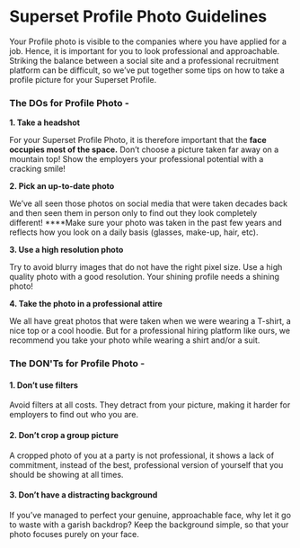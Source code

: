# Superset Profile Photo Guidelines

Your Profile photo is visible to the companies where you have applied for a job. Hence, it is important for you to look professional and approachable. Striking the balance between a social site and a professional recruitment platform can be difficult, so we’ve put together some tips on how to take a profile picture for your Superset Profile.

### The DOs for Profile Photo -

**1. Take a headshot** 

For your Superset Profile Photo, it is therefore important that the **face occupies most of the space.** Don’t choose a picture taken far away on a mountain top! Show the employers your professional potential with a cracking smile!

**2. Pick an up-to-date photo**

We’ve all seen those photos on social media that were taken decades back and then seen them in person only to find out they look completely different! ****Make sure your photo was taken in the past few years and reflects how you look on a daily basis \(glasses, make-up, hair, etc\).

**3. Use a high resolution photo**

Try to avoid blurry images that do not have the right pixel size. Use a high quality photo with a good resolution. Your shining profile needs a shining photo!

**4. Take the photo in a professional attire**

We all have great photos that were taken when we were wearing a T-shirt, a nice top or a cool hoodie. But for a professional hiring platform like ours, we recommend you take your photo while wearing a shirt and/or a suit.

### The DON'Ts for Profile Photo -

#### **1. Don’t use filters**

Avoid filters at all costs. They detract from your picture, making it harder for employers to find out who you are.

#### **2. Don’t crop a group picture**

A cropped photo of you at a party is not professional, it shows a lack of commitment, instead of the best, professional version of yourself that you should be showing at all times.

#### **3. Don’t have a distracting background**

If you’ve managed to perfect your genuine, approachable face, why let it go to waste with a garish backdrop? Keep the background simple, so that your photo focuses purely on your face. 



